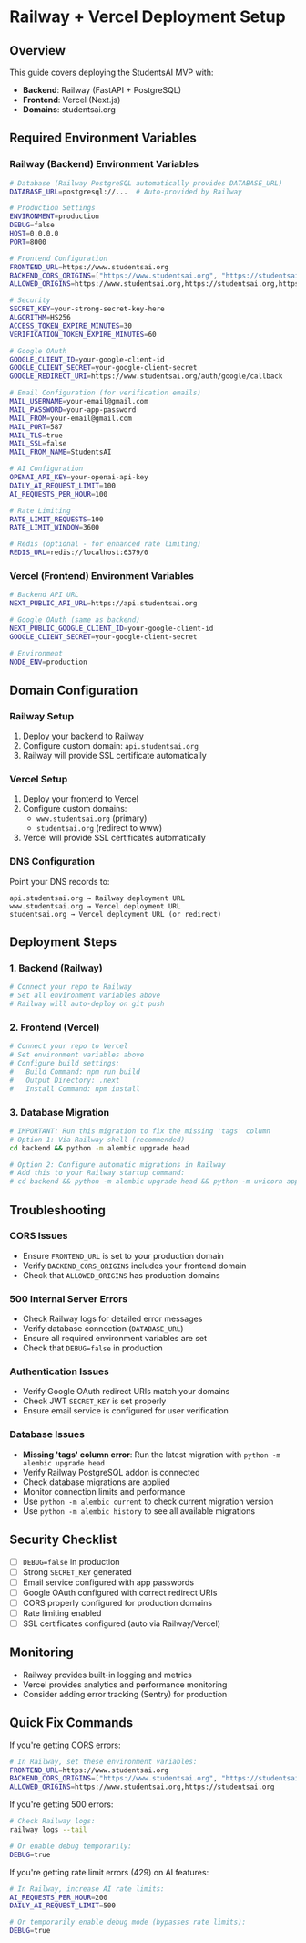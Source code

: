 # Railway + Vercel Deployment Setup

## Overview
This guide covers deploying the StudentsAI MVP with:
- **Backend**: Railway (FastAPI + PostgreSQL)
- **Frontend**: Vercel (Next.js)
- **Domains**: studentsai.org

## Required Environment Variables

### Railway (Backend) Environment Variables

```bash
# Database (Railway PostgreSQL automatically provides DATABASE_URL)
DATABASE_URL=postgresql://...  # Auto-provided by Railway

# Production Settings
ENVIRONMENT=production
DEBUG=false
HOST=0.0.0.0
PORT=8000

# Frontend Configuration
FRONTEND_URL=https://www.studentsai.org
BACKEND_CORS_ORIGINS=["https://www.studentsai.org", "https://studentsai.org", "https://api.studentsai.org"]
ALLOWED_ORIGINS=https://www.studentsai.org,https://studentsai.org,https://api.studentsai.org

# Security
SECRET_KEY=your-strong-secret-key-here
ALGORITHM=HS256
ACCESS_TOKEN_EXPIRE_MINUTES=30
VERIFICATION_TOKEN_EXPIRE_MINUTES=60

# Google OAuth
GOOGLE_CLIENT_ID=your-google-client-id
GOOGLE_CLIENT_SECRET=your-google-client-secret
GOOGLE_REDIRECT_URI=https://www.studentsai.org/auth/google/callback

# Email Configuration (for verification emails)
MAIL_USERNAME=your-email@gmail.com
MAIL_PASSWORD=your-app-password
MAIL_FROM=your-email@gmail.com
MAIL_PORT=587
MAIL_TLS=true
MAIL_SSL=false
MAIL_FROM_NAME=StudentsAI

# AI Configuration
OPENAI_API_KEY=your-openai-api-key
DAILY_AI_REQUEST_LIMIT=100
AI_REQUESTS_PER_HOUR=100

# Rate Limiting
RATE_LIMIT_REQUESTS=100
RATE_LIMIT_WINDOW=3600

# Redis (optional - for enhanced rate limiting)
REDIS_URL=redis://localhost:6379/0
```

### Vercel (Frontend) Environment Variables

```bash
# Backend API URL
NEXT_PUBLIC_API_URL=https://api.studentsai.org

# Google OAuth (same as backend)
NEXT_PUBLIC_GOOGLE_CLIENT_ID=your-google-client-id
GOOGLE_CLIENT_SECRET=your-google-client-secret

# Environment
NODE_ENV=production
```

## Domain Configuration

### Railway Setup
1. Deploy your backend to Railway
2. Configure custom domain: `api.studentsai.org`
3. Railway will provide SSL certificate automatically

### Vercel Setup
1. Deploy your frontend to Vercel
2. Configure custom domains:
   - `www.studentsai.org` (primary)
   - `studentsai.org` (redirect to www)
3. Vercel will provide SSL certificates automatically

### DNS Configuration
Point your DNS records to:
```
api.studentsai.org → Railway deployment URL
www.studentsai.org → Vercel deployment URL
studentsai.org → Vercel deployment URL (or redirect)
```

## Deployment Steps

### 1. Backend (Railway)
```bash
# Connect your repo to Railway
# Set all environment variables above
# Railway will auto-deploy on git push
```

### 2. Frontend (Vercel)
```bash
# Connect your repo to Vercel
# Set environment variables above
# Configure build settings:
#   Build Command: npm run build
#   Output Directory: .next
#   Install Command: npm install
```

### 3. Database Migration
```bash
# IMPORTANT: Run this migration to fix the missing 'tags' column
# Option 1: Via Railway shell (recommended)
cd backend && python -m alembic upgrade head

# Option 2: Configure automatic migrations in Railway
# Add this to your Railway startup command:
# cd backend && python -m alembic upgrade head && python -m uvicorn app.main:app --host 0.0.0.0 --port $PORT
```

## Troubleshooting

### CORS Issues
- Ensure `FRONTEND_URL` is set to your production domain
- Verify `BACKEND_CORS_ORIGINS` includes your frontend domain
- Check that `ALLOWED_ORIGINS` has production domains

### 500 Internal Server Errors
- Check Railway logs for detailed error messages
- Verify database connection (`DATABASE_URL`)
- Ensure all required environment variables are set
- Check that `DEBUG=false` in production

### Authentication Issues
- Verify Google OAuth redirect URIs match your domains
- Check JWT `SECRET_KEY` is set properly
- Ensure email service is configured for user verification

### Database Issues
- **Missing 'tags' column error**: Run the latest migration with `python -m alembic upgrade head`
- Verify Railway PostgreSQL addon is connected
- Check database migrations are applied
- Monitor connection limits and performance
- Use `python -m alembic current` to check current migration version
- Use `python -m alembic history` to see all available migrations

## Security Checklist
- [ ] `DEBUG=false` in production
- [ ] Strong `SECRET_KEY` generated
- [ ] Email service configured with app passwords
- [ ] Google OAuth configured with correct redirect URIs
- [ ] CORS properly configured for production domains
- [ ] Rate limiting enabled
- [ ] SSL certificates configured (auto via Railway/Vercel)

## Monitoring
- Railway provides built-in logging and metrics
- Vercel provides analytics and performance monitoring
- Consider adding error tracking (Sentry) for production

## Quick Fix Commands

If you're getting CORS errors:
```bash
# In Railway, set these environment variables:
FRONTEND_URL=https://www.studentsai.org
BACKEND_CORS_ORIGINS=["https://www.studentsai.org", "https://studentsai.org"]
ALLOWED_ORIGINS=https://www.studentsai.org,https://studentsai.org
```

If you're getting 500 errors:
```bash
# Check Railway logs:
railway logs --tail

# Or enable debug temporarily:
DEBUG=true
```

If you're getting rate limit errors (429) on AI features:
```bash
# In Railway, increase AI rate limits:
AI_REQUESTS_PER_HOUR=200
DAILY_AI_REQUEST_LIMIT=500

# Or temporarily enable debug mode (bypasses rate limits):
DEBUG=true
```
